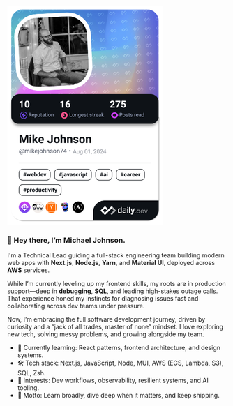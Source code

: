 <a href="https://app.daily.dev/mikejohnson74"><img src="./devcard.png?r=x8c&type=default" width="356" alt="Mike Johnson's Dev Card"/></a>
### 👋 Hey there, I’m Michael Johnson.

I'm a Technical Lead guiding a full-stack engineering team building modern web apps with **Next.js**, **Node.js**, **Yarn**, and **Material UI**, deployed across **AWS** services.

While I’m currently leveling up my frontend skills, my roots are in production support—deep in **debugging**, **SQL**, and leading high-stakes outage calls. That experience honed my instincts for diagnosing issues fast and collaborating across dev teams under pressure.

Now, I’m embracing the full software development journey, driven by curiosity and a “jack of all trades, master of none” mindset. I love exploring new tech, solving messy problems, and growing alongside my team.

- 🧠 Currently learning: React patterns, frontend architecture, and design systems.
- 🛠️ Tech stack: Next.js, JavaScript, Node, MUI, AWS (ECS, Lambda, S3), SQL, Zsh.
- 🧩 Interests: Dev workflows, observability, resilient systems, and AI tooling.
- 🎯 Motto: Learn broadly, dive deep when it matters, and keep shipping.
<!--
📫 Let’s connect: [your@email.com] | [LinkedIn](https://...) | [Portfolio](https://...)


**mintyfreshman/mintyfreshman** is a ✨ _special_ ✨ repository because its `README.md` (this file) appears on your GitHub profile.

Here are some ideas to get you started:

- 🔭 I’m currently working on ...
- 🌱 I’m currently learning ...
- 👯 I’m looking to collaborate on ...
- 🤔 I’m looking for help with ...
- 💬 Ask me about ...
- 📫 How to reach me: ...
- 😄 Pronouns: ...
- ⚡ Fun fact: ...
-->
